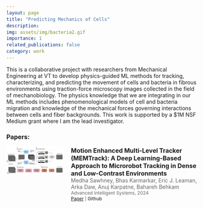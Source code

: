 ```yaml
---
layout: page
title: "Predicting Mechanics of Cells"
description: 
img: assets/img/bacteria2.gif
importance: 1
related_publications: false
category: work
---
```

This is a collaborative project with researchers from Mechanical Engineering at VT to develop physics-guided ML methods for tracking, characterizing, and predicting the movement of cells and bacteria in fibrous environments using traction-force microscopy images collected in the field of mechanobiology. The physics knowledge that we are integrating in our ML methods includes phenomenological models of cell and bacteria migration and knowledge of the mechanical forces governing interactions between cells and fiber backgrounds. This work is supported by a $1M NSF Medium grant where I am the lead investigator.

### Papers:
<div style="display: flex; align-items: flex-start; margin-bottom: 20px;">
    <div style="flex: 0 0 auto; margin-right: 20px;">
        <img src="/assets/img/memtrack.png" alt="Thumbnail" style="max-width: 150px; height: auto;">
    </div>
    <div style="flex: 1 1 auto;">
        <h2 style="margin: 0; font-size: 16px;">Motion Enhanced Multi-Level Tracker (MEMTrack): A Deep Learning-Based Approach to Microrobot Tracking in Dense and Low-Contrast Environments</h2>
        <p style="margin: 0; font-size: 14px; color: #666;">Medha Sawhney, Bhas Karmarkar, Eric J. Leaman, Arka Daw, Anuj Karpatne, Bahareh Behkam</p>
        <p style="margin: 0; font-size: 12px; color: #666;">Advanced Intelligent Systems, 2024</p>
        <p style="margin: 0; font-size: 12px; color: #007bff;">
            <a href="https://onlinelibrary.wiley.com/doi/10.1002/aisy.202300590">Paper</a> |
            <a href="https://github.com/sawhney-medha/MEMTrack" style="text-decoration: none;">Github</a>
        </p>
    </div>
</div>
